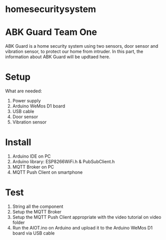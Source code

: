 # homesecuritysystem
# ABK Guard Team One
ABK Guard is a home security system using two sensors, door sensor and vibration sensor, to protect our home from intruder. In this part, the information about ABK Guard will be updtaed here.

# Setup
What are needed:
1. Power supply 
2. Arduino WeMos D1 board
3. USB cable
4. Door sensor
5. Vibration sensor

# Install
1. Arduino IDE on PC
2. Arduino library: ESP8266WiFi.h & PubSubClient.h
3. MQTT Broker on PC
4. MQTT Push Client on smartphone

# Test
1. String all the component
2. Setup the MQTT Broker 
3. Setup the MQTT Push Client appropriate with the video tutorial on video folder
4. Run the AIOT.ino on Arduino and upload it to the Arduino WeMos D1 board via USB cable
